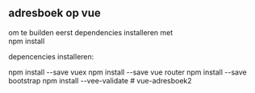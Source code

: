 ## adresboek op vue

om te builden eerst dependencies installeren met
<br>
npm install 


depencencies installeren:

npm install --save vuex
npm install --save vue router
npm install --save bootstrap
npm install --vee-validate
#   v u e - a d r e s b o e k 2  
 